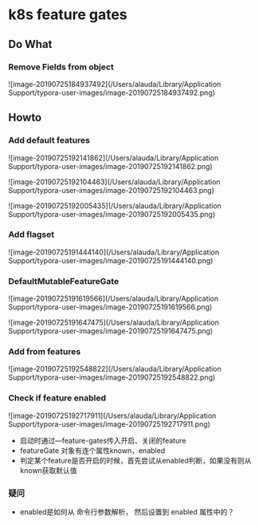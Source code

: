# k8s feature gates



## Do What

### Remove Fields from object

![image-20190725184937492](/Users/alauda/Library/Application Support/typora-user-images/image-20190725184937492.png)

## Howto

### Add default features

![image-20190725192141862](/Users/alauda/Library/Application Support/typora-user-images/image-20190725192141862.png)

![image-20190725192104463](/Users/alauda/Library/Application Support/typora-user-images/image-20190725192104463.png)

![image-20190725192005435](/Users/alauda/Library/Application Support/typora-user-images/image-20190725192005435.png)

### Add flagset

![image-20190725191444140](/Users/alauda/Library/Application Support/typora-user-images/image-20190725191444140.png)

### DefaultMutableFeatureGate

![image-20190725191619566](/Users/alauda/Library/Application Support/typora-user-images/image-20190725191619566.png)

![image-20190725191647475](/Users/alauda/Library/Application Support/typora-user-images/image-20190725191647475.png)

### Add from features

![image-20190725192548822](/Users/alauda/Library/Application Support/typora-user-images/image-20190725192548822.png)

### Check if feature enabled

![image-20190725192717911](/Users/alauda/Library/Application Support/typora-user-images/image-20190725192717911.png)

- 启动时通过—feature-gates传入开启、关闭的feature
- featureGate 对象有连个属性known，enabled
- 判定某个feature是否开启的时候，首先尝试从enabled判断，如果没有则从known获取默认值

### 疑问

- enabled是如何从 命令行参数解析， 然后设置到 enabled 属性中的？